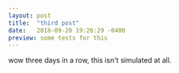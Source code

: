 ```yaml
---
layout: post
title:  "third post"
date:   2018-09-20 19:26:29 -0400
preview: some tests for this
---
```

wow three days in a row, this isn't simulated at all.